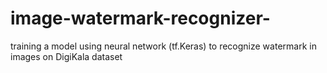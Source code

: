 # image-watermark-recognizer-
training a model using neural network (tf.Keras) to recognize watermark in images on DigiKala dataset
